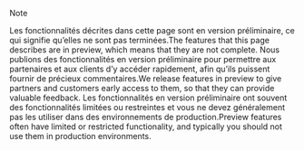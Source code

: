 > [!Note]
> <span data-ttu-id="4f47d-101">Les fonctionnalités décrites dans cette page sont en version préliminaire, ce qui signifie qu’elles ne sont pas terminées.</span><span class="sxs-lookup"><span data-stu-id="4f47d-101">The features that this page describes are in preview, which means that they are not complete.</span></span> <span data-ttu-id="4f47d-102">Nous publions des fonctionnalités en version préliminaire pour permettre aux partenaires et aux clients d’y accéder rapidement, afin qu’ils puissent fournir de précieux commentaires.</span><span class="sxs-lookup"><span data-stu-id="4f47d-102">We release features in preview to give partners and customers early access to them, so that they can provide valuable feedback.</span></span> <span data-ttu-id="4f47d-103">Les fonctionnalités en version préliminaire ont souvent des fonctionnalités limitées ou restreintes et vous ne devez généralement pas les utiliser dans des environnements de production.</span><span class="sxs-lookup"><span data-stu-id="4f47d-103">Preview features often have limited or restricted functionality, and typically you should not use them in production environments.</span></span>